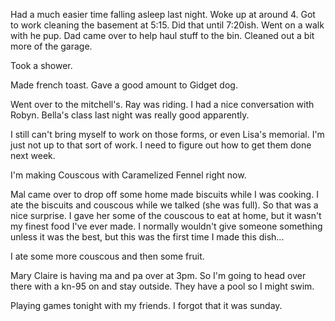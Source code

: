 Had a much easier time falling asleep last night. Woke up at around 4. Got to work cleaning the basement at 5:15. Did that until 7:20ish. Went on a walk with he pup. Dad came over to help haul stuff to the bin. Cleaned out a bit more of the garage. 

Took a shower.

Made french toast. Gave a good amount to Gidget dog. 

Went over to the mitchell's. Ray was riding. I had a nice conversation with Robyn. Bella's class last night was really good apparently. 

I still can't bring myself to work on those forms, or even Lisa's memorial. I'm just not up to that sort of work. I need to figure out how to get them done next week. 

I'm making Couscous with Caramelized Fennel right now. 

Mal came over to drop off some home made biscuits while I was cooking. I ate the biscuits and couscous while we talked (she was full). So that was a nice surprise. I gave her some of the couscous to eat at home, but it wasn't my finest food I've ever made. I normally wouldn't give someone something unless it was the best, but this was the first time I made this dish... 

I ate some more couscous and then some fruit. 

Mary Claire is having ma and pa over at 3pm. So I'm going to head over there with a kn-95 on and stay outside. They have a pool so I might swim. 

Playing games tonight with my friends. I forgot that it was sunday. 